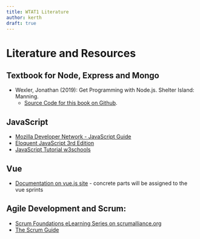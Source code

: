 ```yaml
---
title: WTAT1 Literature
author: kerth
draft: true
---
```



# Literature and Resources

## Textbook for Node, Express and Mongo

* Wexler, Jonathan (2019): Get Programming with Node.js. Shelter Island: Manning.
    * [Source Code for this book on Github](https://github.com/JonathanWexler/get-programming-with-nodejs).

## JavaScript

* [Mozilla Developer Network - JavaScript Guide](https://developer.mozilla.org/de/docs/Web/JavaScript/Guide)
* [Eloquent JavaScript 3rd Edition](https://eloquentjavascript.net/)
* [JavaScript Tutorial w3schools](https://www.w3schools.com/js/)

## Vue

* [Documentation on vue.js site](https://vuejs.org/v2/guide/) - concrete parts will be assigned to the vue sprints

## Agile Development and Scrum:

* [Scrum Foundations eLearning Series on scrumalliance.org](https://www.scrumalliance.org/learn-about-scrum/scrum-elearning-series)
* [The Scrum Guide](https://www.scrumguides.org/)
